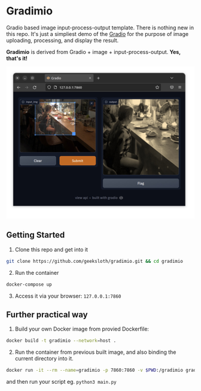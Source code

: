 # Gradimio

Gradio based image input-process-output template.
There is nothing new in this repo.
It's just a simpliest demo of the [Gradio](https://gradio.app/ "Gradio") for the purpose of image uploading, processing, and display the result.

**Gradimio** is derived from Gradio + image + input-process-output.
**Yes, that's it!**

![Gradimio](static/ss.jpg "Gradimio screenshot")


## Getting Started
1. Clone this repo and get into it
```bash
git clone https://github.com/geeksloth/gradimio.git && cd gradimio
```
2. Run the container
```bash
docker-compose up
```
3. Access it via your browser:
```127.0.0.1:7860```


## Further practical way

1. Build your own Docker image from provied Dockerfile:
```bash
docker build -t gradimio --network=host .
```

2. Run the container from previous built image, and also binding the current directory into it.
```bash
docker run -it --rm --name=gradimio -p 7860:7860 -v $PWD:/gradimio gradimio:latest bash
```
and then run your script eg. ```python3 main.py```
